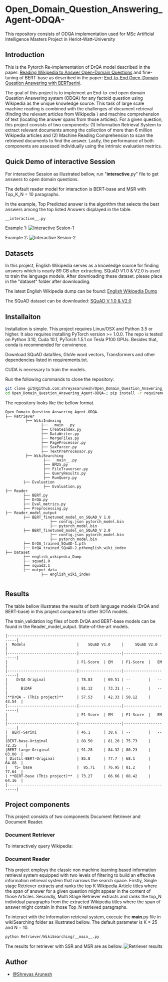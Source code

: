 # Open_Domain_Question_Answering_Agent-ODQA-
This repository consists of ODQA implementation used for MSc Artificial Intelligence Masters Project in Heriot-Watt-University 

## Introduction

This is the Pytorch Re-implementation of DrQA model described in the paper: [Reading Wikipedia to Answer Open-Domain Questions](https://arxiv.org/abs/1704.00051) 
and fine-tuning of BERT-base as described in the paper: [End-to-End Open-Domain Question Answering with BERTserini](https://arxiv.org/abs/1902.01718).

The goal of this project is to implement an End-to-end open domain Question Answering system (ODQA) for any factoid question using Wikipedia as the unique knowledge source. 
This task of large scale machine reading is combined with the challenges of document retrieval (finding the relevant articles from Wikipedia )
and machine comprehension of text (locating the answer spans from those articles). For a given question, this project consists of two
components: (1) Information Retrieval System to extract relevant documents among the collection of more than 6 million Wikipedia articles and (2) Machine Reading Comprehension
to scan the retrieved documents to find the answer. Lastly, the performance of both components are assessed individually using the intrinsic evaluation metrics.

## Quick Demo of interactive Session

For interactive Session as illustrated bellow, run "__interactive__.py" file to get answers to open domain questions.

The default reader model for interaction is BERT-base and MSR with Top_K_N = 10 paragraphs.

In the example, Top Predicted answer is the algorithm that selects the best answers among the top listed Answers displayed in the table. 

```bash
__interactive__.py
```
Example 1:
![Interactive Sesion-1](Images/interactive.png)

Example 2:
![Interactive Sesion-2](Images/interactive2.png)

## Datasets
In this project, English Wikipedia serves as a knowledge source for finding answers which is nearly 89 GB after extracting. 
SQuAD V1.0 & V2.0 is used to train the language models. After downloading these dataset. please place in the "dataset" folder after downloading.

The latest English Wikipedia dump can be found: [English Wikipedia Dump](https://dumps.wikimedia.org/enwiki/20220501/)

The SQuAD dataset can be downloaded: [SQuAD V 1.0 & V2.0](https://rajpurkar.github.io/SQuAD-explorer/)

## Installaiton 

Installation is simple. This project requires Linux/OSX and Python 3.5 or higher. It also requires installing PyTorch version >= 1.0.0. 
The repo is tested on Python 3.10, Cuda 10.1, PyTorch 1.5.1 on Tesla P100 GPUs. Besides that, conda is recommended for convinence.

Download  SQuAD datafiles, GloVe word vectors, Transformers and other dependencies listed in requirements.txt. 

CUDA is necessary to train the models.

Run the following commands to clone the repository:

```bash
git clone git@github.com:shreyasarunesh/Open_Domain_Question_Answering_Agent-ODQA-.git
cd Open_Domain_Question_Answering_Agent-ODQA-; pip install -r requirements.txt; 
```

The repository looks like the bellow format. 
```
Open_Domain_Question_Answering_Agent-ODQA-
├── Retriever
         ├── WikiIndexing
                ├── __main__.py
                ├── CreateIndex.py
                ├── DataWriter.py
                ├── MergeFiles.py
                ├── PageProcessor.py
                ├── SaxParcer.py
                ├── TextPreProcessor.py           
         ├── WikiSearching
                 ├── __main__.py
                 ├── BM25.py
                 ├── FileTraverser.py 
                 ├── QueryResults.py 
                 ├── RunQuery.py      
        ├── Evaluation
                 ├── Evaluation.py
├── Reader
        ├── BERT.py
        ├── DrQA.py
        ├── Eval_metrics.py
        ├── Preprocessing.py
├── Reader_model_output
        ├── BERT_finetuned_model_on_SQuAD_V 1.0
                    ├── config.json pytorch_model.bin
                    ├── pytorch_model.bin
        ├── BERT_finetuned_model_on_SQuAD_V 2.0
                    ├── config.json pytorch_model.bin
                    ├── pytorch_model.bin
        ├── DrQA_trained_SQuAD-1.pth
        ├── DrQA_trained_SQuAD-2.pthenglish_wiki_index
├── Dataset
        ├── english_wikipedia_Dump
        ├── squad1.0
        ├── squad2.1
        ├── output_data
                ├── english_wiki_index
        
```

## Results

The table bellow illustrates the results of both language models (DrQA and BERT-base) in this project compared to other SOTA models.

The train_validation log files of both DrQA and BERT-base models can be found in the Reader_model_output. 
State-of-the-art models.
```
|--------------------------------------------------------------------------|
|  Models                       |    SQuAD V1.0     |     SQuAD V2.0       |
|-------------------------------|-------------------|----------------------|
|                               | F1-Score  | EM    | F1-Score  |   EM     |
|-------------------------------|-------------------|----------------------|
|    DrQA Original              | 78.83     | 69.51 | --        |   --     |
|      BiDAF                    | 81.12     | 73.31 | --        |   --     |
|**DrQA - (This project)**      | 57.53     | 42.33 | 50.12     |   43.54  |
|-------------------------------|-------------------|----------------------|
|                               | F1-Score  | EM    | F1-Score  |   EM     |
|-------------------------------|-------------------|----------------------|
|  BERT-Serini                  | 46.1      | 38.6  | --        |   --     |
|BERT-base-Original             | 88.50     | 81.20 | 75.73     | 72.35    |
|BERT-large-Original            | 91.28     | 84.32 | 80.23     |   83.00  |
| Distil-BERT-Original          | 85.8      | 77.7  | 68.1      |   64.88  |
|   T5- base                    |  85.71    | 76.95 | 81.2      |   77.64  |
| **BERT-base (This project)**  | 73.27     | 66.66 | 68.42     |   64.16  |
|--------------------------------------------------------------------------|
```
## Project components

This project consists of two components Document Retriever and Document Reader.

### Document Retriever 

To interactively query Wikipedia:

### Document Reader

This project employs the classic non machine learning based information retrieval system equipped with two levels of filtering to build an effective information retrieval system that narrows the search space. 
Firstly, Single stage Retriever extracts and ranks the top K Wikipedia Article titles where the span of answer for a given question might appear in the content of those Articles. 
Secondly, Multi Stage Retriever extracts and ranks the top\_N individual paragraphs from the extracted Wikipedia titles where the span of answer might contain in those Top\_N retrieved paragraphs.

To interact with the Information retrieval system, execute the __main__.py file in wikiSearching folder as illustrated bellow. 
The default parameter is K = 25 and N = 10. 

```bash
python Retriever/WikiSearching/__main__.py
```
The results for retriever with SSR and MSR are as bellow. 
![Retriever results](Images/retres.png)

## Author

- [@Shreyas Arunesh](https://github.com/shreyasarunesh)

